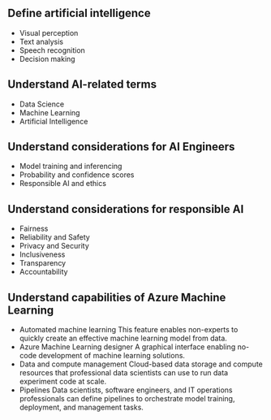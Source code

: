 ## Define artificial intelligence
  - Visual perception
  - Text analysis
  - Speech recognition
  - Decision making
## Understand AI-related terms
  - Data Science
  - Machine Learning
  - Artificial Intelligence
## Understand considerations for AI Engineers
  - Model training and inferencing
  - Probability and confidence scores
  - Responsible AI and ethics
## Understand considerations for responsible AI
  - Fairness
  - Reliability and Safety
  - Privacy and Security
  - Inclusiveness
  - Transparency
  - Accountability
## Understand capabilities of Azure Machine Learning
  - Automated machine learning	This feature enables non-experts to quickly create an effective machine learning model from data.
  - Azure Machine Learning designer	A graphical interface enabling no-code development of machine learning solutions.
  - Data and compute management	Cloud-based data storage and compute resources that professional data scientists can use to run data experiment code at scale.
  - Pipelines	Data scientists, software engineers, and IT operations professionals can define pipelines to orchestrate model training, deployment, and management tasks.